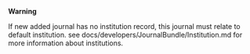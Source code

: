 
**Warning**

If new added journal has no institution record, this journal must relate to default institution. see docs/developers/JournalBundle/Institution.md for more information about institutions.